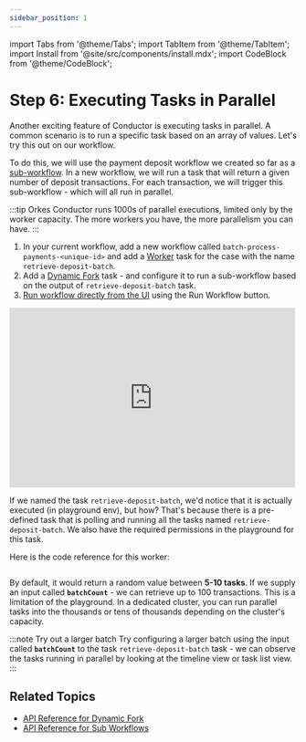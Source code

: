 ```yaml
---
sidebar_position: 1
---
```

import Tabs from '@theme/Tabs';
import TabItem from '@theme/TabItem';
import Install from '@site/src/components/install.mdx';
import CodeBlock from '@theme/CodeBlock';

# Step 6: Executing Tasks in Parallel

Another exciting feature of Conductor is executing tasks in parallel. A common scenario is to run a specific task based on an array of values. Let's try this out on our workflow.

To do this, we will use the payment deposit workflow we created so far as a [sub-workflow](/content/reference-docs/operators/sub-workflow). In a new workflow, we will run a task that will return a given number of deposit transactions. For each transaction, we will trigger this sub-workflow - which will all run in parallel.

:::tip
Orkes Conductor runs 1000s of parallel executions, limited only by the worker capacity. The more workers you have, the more parallelism you can have.
:::

<Tabs>
<TabItem value="UI" label="UI">

<div className="row">
<div className="col col--4">

1. In your current workflow, add a new workflow called `batch-process-payments-<unique-id>` and add a [Worker](/content/reference-docs/worker-task) task for the case with the name `retrieve-deposit-batch`.
2. Add a [Dynamic Fork](/content/reference-docs/operators/dynamic-fork) task - and  configure it to run a sub-workflow based on the output of `retrieve-deposit-batch` task.
3. [Run workflow directly from the UI](/developer-guides/running-workflows#run-in-ui) using the Run Workflow button.

</div>
<div className="col col--4">
<div className="embed-youtube-video">
<iframe width="500" height="315" src="https://www.youtube.com/embed/xkRHjAgff0I?si=3N7kE0dmnvj6v_5J" title="YouTube video player" frameborder="0" allow="accelerometer; autoplay; clipboard-write; encrypted-media; gyroscope; picture-in-picture; web-share" allowfullscreen="allowfullscreen"
mozallowfullscreen="mozallowfullscreen"
msallowfullscreen="msallowfullscreen"
oallowfullscreen="oallowfullscreen"
webkitallowfullscreen="webkitallowfullscreen"></iframe></div>
</div>
</div>
</TabItem>
</Tabs>

If we named the task `retrieve-deposit-batch`, we'd notice that it is actually executed (in playground env), but how?
That's because there is a pre-defined task that is polling and running all the tasks named `retrieve-deposit-batch`. We also have the required permissions in the playground for this task.

Here is the code reference for this worker:

```java dynamic https://github.com/conductor-sdk/orkes-java-springboot2-example/blob/main/src/main/java/io/orkes/example/banking/workers/ConductorWorkers.java section=2 .../workers/ConductorWorkers.java
```

By default, it would return a random value between __5-10 tasks__. If we supply an input called __`batchCount`__ - we can retrieve up to 100 transactions. This is a limitation of the playground. In a dedicated
cluster, you can run parallel tasks into the thousands or tens of thousands depending on the cluster's capacity.

:::note Try out a larger batch
Try configuring a larger batch using the input called __`batchCount`__ to the task `retrieve-deposit-batch` task - we can observe the tasks running in parallel by looking at the timeline view or task list view.
:::

## Related Topics

* [API Reference for Dynamic Fork](/content/reference-docs/operators/dynamic-fork)
* [API Reference for Sub Workflows](/content/reference-docs/operators/sub-workflow)